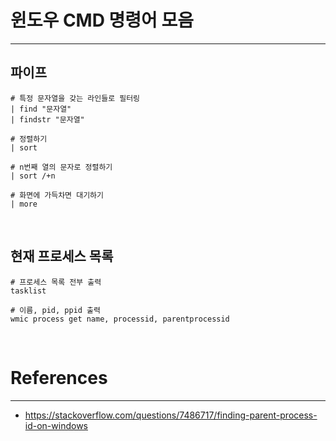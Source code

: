 # 윈도우 CMD 명령어 모음
---

## 파이프

```
# 특정 문자열을 갖는 라인들로 필터링
| find "문자열"
| findstr "문자열"

# 정렬하기
| sort

# n번째 열의 문자로 정렬하기
| sort /+n

# 화면에 가득차면 대기하기
| more
```

<br>


## 현재 프로세스 목록

```
# 프로세스 목록 전부 출력
tasklist

# 이름, pid, ppid 출력
wmic process get name, processid, parentprocessid
```


<br>

# References
---
- <https://stackoverflow.com/questions/7486717/finding-parent-process-id-on-windows>